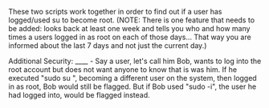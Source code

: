 These two scripts work together in order to find out if a user has logged/used su to become root. (NOTE: There is one feature that needs to be added: looks back at least one week and tells you who and how many times a users logged in as root on each of those days... That way you are informed about the last 7 days and not just the current day.)

Additional Security:
____	- Say a user, let's call him Bob, wants to log into the root account but does not want anyone to know that is was him. If he executed "sudo su <another user>", becoming a different user on the system, then logged in as root, Bob would still be flagged. But if Bob used "sudo -i", the user he had logged into, would be flagged instead.
